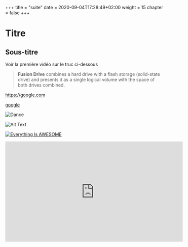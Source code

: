 +++
title = "suite"
date = 2020-09-04T17:28:49+02:00
weight = 15 
chapter = false
+++

# Titre

## Sous-titre
Voir la première vidéo sur le truc ci-dessous


<!--
This is a comment



~~Strike through this text.~~
-->

> **Fusion Drive** combines a hard drive with a flash storage (solid-state drive) and presents it as a single logical volume with the space of both drives combined.


<!--
To make a link
-->

<https://google.com>

<!--
To make a link with a name
-->

[google](https://google.com)

<!--
to insert an image



![Minion](https://octodex.github.com/images/minion.png)
-->


<!--
<iframe width="560" height="315"
src="https://www.youtube.com/embed/MUQfKFzIOeU" 
frameborder="0" 
allow="accelerometer; autoplay; encrypted-media; gyroscope; picture-in-picture" 
allowfullscreen></iframe>
-->

<!--
to insert a gif, must save the gice into a folder in which the gif will appear.
-->


![Dance](/basics/dance.gif?classes=shadow)

![Alt Text](https://media.giphy.com/media/vFKqnCdLPNOKc/giphy.gif?width=500px)


<!--
to insert a youtube video
-->

[![Everything Is AWESOME](https://yt-embed.herokuapp.com/embed?v=imu9AooxLSg)](https://www.youtube.com/watch?v=imu9AooxLSg "Everything Is AWESOME")




<iframe width="560" height="315" src="https://www.youtube.com/embed/imu9AooxLSg" frameborder="0" allow="accelerometer; autoplay; encrypted-media; gyroscope; picture-in-picture" allowfullscreen></iframe>